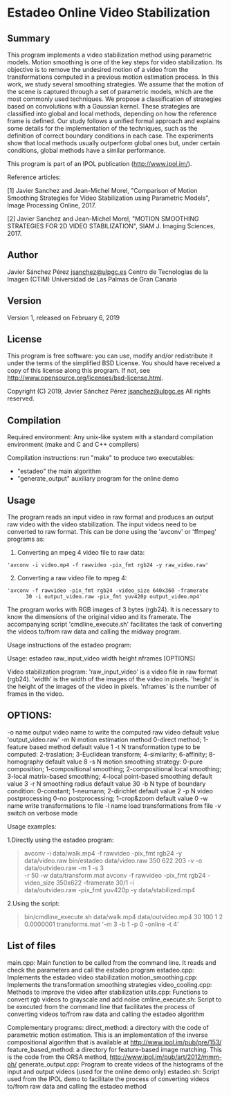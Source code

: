 # Estadeo Online Video Stabilization

## Summary

This program implements a video stabilization method using parametric models.
Motion smoothing is one of the key steps for video stabilization. Its objective
is to remove the undesired motion of a video from the transformations computed
in a previous motion estimation process. In this work, we study several 
smoothing strategies. We assume that the motion of the scene is captured
through a set of parametric models, which are the most commonly used 
techniques. We propose a classification of strategies based on convolutions with
a Gaussian kernel. These strategies are classified into global and local 
methods, depending on how the reference frame is defined. Our study follows a 
unified formal approach and explains some details for the implementation of the 
techniques, such as the definition of correct boundary conditions in each case. 
The experiments show that local methods usually outperform global ones but, 
under certain conditions, global methods have a similar performance.

This program is part of an IPOL publication (http://www.ipol.im/).

Reference articles:

[1] Javier Sanchez and Jean-Michel Morel, "Comparison of Motion Smoothing 
Strategies for Video Stabilization using Parametric Models", Image Processing
Online, 2017.

[2] Javier Sanchez and Jean-Michel Morel, "MOTION SMOOTHING STRATEGIES FOR 2D
VIDEO STABILIZATION", SIAM J. Imaging Sciences, 2017.


## Author

Javier Sánchez Pérez <jsanchez@ulpgc.es> 
Centro de Tecnologías de la Imagen (CTIM) 
Universidad de Las Palmas de Gran Canaria


## Version

Version 1, released on February 6, 2019


## License

This program is free software: you can use, modify and/or redistribute it
under the terms of the simplified BSD License. You should have received a
copy of this license along this program. If not, see
<http://www.opensource.org/licenses/bsd-license.html>.

Copyright (C) 2019, Javier Sánchez Pérez <jsanchez@ulpgc.es>
All rights reserved.


## Compilation

Required environment: Any unix-like system with a standard compilation
environment (make and C and C++ compilers)

Compilation instructions: run "make" to produce two executables:
 - "estadeo" the main algorithm
 - "generate_output" auxiliary program for the online demo

 
## Usage

The program reads an input video in raw format and produces an output raw
video with the video stabilization. The input videos need to be converted
to raw format. This can be done using the 'avconv' or 'ffmpeg' programs as:

  1. Converting an mpeg 4 video file to raw data:

    'avconv -i video.mp4 -f rawvideo -pix_fmt rgb24 -y raw_video.raw'
  
  2. Converting a raw video file to mpeg 4:
    
    'avconv -f rawvideo -pix_fmt rgb24 -video_size 640x360 -framerate
          30 -i output_video.raw -pix_fmt yuv420p output_video.mp4'
          
The program works with RGB images of 3 bytes (rgb24). It is necessary to
know the dimensions of the original video and its framerate. The 
accompanying script 'cmdline_execute.sh' facilitates the task of converting
the videos to/from raw data and calling the midway program.

Usage instructions of the estadeo program:

  Usage: estadeo raw_input_video width height nframes [OPTIONS]

  Video stabilization program:
  'raw_input_video' is a video file in raw format (rgb24).
  'width' is the width of the images of the video in pixels.
  'height' is the height of the images of the video in pixels.
  'nframes' is the number of frames in the video.

  OPTIONS:
  --------
   -o name  output video name to write the computed raw video
              default value 'output_video.raw'
   -m N     motion estimation method
              0-direct method; 1-feature based method
              default value 1
   -t N     transformation type to be computed:
              2-traslation; 3-Euclidean transform;
              4-similarity; 6-affinity; 8-homography
              default value 8
   -s N     motion smoothing strategy:
              0-pure composition;
              1-compositional smoothing;
              2-compositional local smoothing; 
              3-local matrix-based smoothing;
              4-local point-based smoothing
              default value 3
   -r N     smoothing radius
              default value 30
   -b N     type of boundary condition: 
              0-constant; 1-neumann; 2-dirichlet
              default value 2
   -p N     video postprocessing 
              0-no postprocessing; 1-crop&zoom
              default value 0
   -w name  write transformations to file
   -l name  load transformations from file
   -v       switch on verbose mode 

   
Usage examples:

  1.Directly using the estadeo program:
    
  > avconv -i data/walk.mp4 -f rawvideo -pix_fmt rgb24 -y data/video.raw 
  > bin/estadeo data/video.raw 350 622 203 -v -o data/outvideo.raw -m 1 -s 3 \
           -r 50 -w data/transform.mat
  > avconv -f rawvideo -pix_fmt rgb24 -video_size 350x622 -framerate 30/1 -i \
           data/outvideo.raw -pix_fmt yuv420p -y data/stabilized.mp4
  
  2.Using the script:
    
   > bin/cmdline_execute.sh data/walk.mp4 data/outvideo.mp4 30 100 1 2 0.0000001 transforms.mat '-m 3 -b 1 -p 0 -online -t 4'
   

## List of files

main.cpp: Main function to be called from the command line. It reads and check 
  the parameters and call the estadeo program
estadeo.cpp: Implements the estadeo video stabilization
motion_smoothing.cpp: Implements the transformation smoothing strategies
video_cooling.cpp: Methods to improve the video after stabilization
utils.cpp: Functions to convert rgb videos to grayscale and add noise 
cmline_execute.sh: Script to be executed from the command line that facilitates
  the process of converting videos to/from raw data and calling the estadeo 
  algorithm

Complementary programs:
direct_method: a directory with the code of parametric motion estimation. 
  This is an implementation of the inverse compositional algorithm that is 
  available at http://www.ipol.im/pub/pre/153/
feature_based_method: a directory for feature-based image matching. This is
  the code from the ORSA method, http://www.ipol.im/pub/art/2012/mmm-oh/
generate_output.cpp: Program to create videos of the histograms of the input
  and output videos (used for the online demo only)
estadeo.sh: Script used from the IPOL demo to facilitate the process of 
  converting videos to/from raw data and calling the estadeo method
